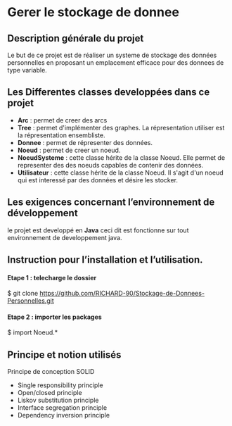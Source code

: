 # Gerer le stockage de donnee
## Description générale du projet
Le but de ce projet est de réaliser un systeme de stockage des données personnelles en proposant un emplacement efficace pour des donnees de type variable.

## Les Differentes classes developpées dans ce projet
* **Arc** : permet de creer des arcs 
* **Tree** : permet d'implémenter des graphes. La répresentation utiliser est la répresentation ensembliste.
* **Donnee** : permet de répresenter des données.
* **Noeud** : permet de creer un noeud. 
* **NoeudSysteme** : cette classe hérite de la classe Noeud. Elle permet de representer des des noeuds capables de contenir des données.
* **Utilisateur** : cette classe hérite de la classe Noeud. Il s'agit d'un noeud qui est interessé par des données et désire les stocker.

## Les exigences concernant l’environnement de développement
le projet est developpé en **Java** ceci dit est fonctionne sur tout environnement de developpement java.

## Instruction pour l’installation et l’utilisation.
#### Etape 1 : telecharge le dossier 
$ git clone https://github.com/RICHARD-90/Stockage-de-Donnees-Personnelles.git

#### Etape 2 : importer les packages
$ import Noeud.*

## Principe et notion utilisés

Principe de conception SOLID
* Single responsibility principle
* Open/closed principle
* Liskov substitution principle
* Interface segregation principle
* Dependency inversion principle

